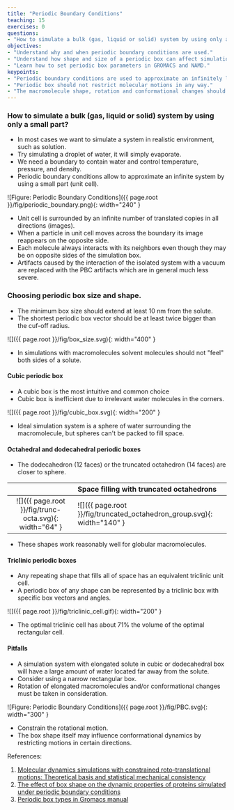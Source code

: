 ```yaml
---
title: "Periodic Boundary Conditions"
teaching: 15
exercises: 0
questions:
- "How to simulate a bulk (gas, liquid or solid) system by using only a small part?"
objectives:
- "Understand why and when periodic boundary conditions are used."
- "Understand how shape and size of a periodic box can affect simulation."
- "Learn how to set periodic box parameters in GROMACS and NAMD."
keypoints:
- "Periodic boundary conditions are used to approximate an infinitely large system."
- "Periodic box should not restrict molecular motions in any way."
- "The macromolecule shape, rotation and conformational changes should be taken into account in choosing the periodic box parameters."
---
```

### How to simulate a bulk (gas, liquid or solid) system by using only a small part?
- In most cases we want to simulate a system in realistic environment, such as solution.
- Try simulating a droplet of water, it will simply evaporate.
- We need a boundary to contain water and control temperature, pressure, and density. 
- Periodic boundary conditions allow to approximate an infinite system by using a small part (unit cell). 

![Figure: Periodic Boundary Conditions]({{ page.root }}/fig/periodic_boundary.png){: width="240" }

- Unit cell is surrounded by an infinite number of translated copies in all directions (images). 
- When a particle in unit cell moves across the boundary its image reappears on the opposite side. 
- Each molecule always interacts with its neighbors even though they may be on opposite sides of the simulation box. 
- Artifacts caused by the interaction of the isolated system with a vacuum are replaced with the PBC artifacts which are in general much less severe.


### Choosing periodic box size and shape.

- The minimum box size should extend at least 10 nm from the solute.
- The shortest periodic box vector should be at least twice bigger than the cuf-off radius.  

![]({{ page.root }}/fig/box_size.svg){: width="400" }

- In simulations with macromolecules solvent molecules should not "feel" both sides of a solute.

#### Cubic periodic box
- A cubic box is the most intuitive and common choice
- Cubic box is inefficient due to irrelevant water molecules in the corners. 


![]({{ page.root }}/fig/cubic_box.svg){: width="200" }


- Ideal simulation system is a sphere of water surrounding the macromolecule, but spheres can't be packed to fill space.

#### Octahedral and dodecahedral periodic boxes
- The dodecahedron (12 faces) or the truncated octahedron (14 faces) are closer to sphere.

|  | Space filling with truncated octahedrons |
|:---:|:---|
| ![]({{ page.root }}/fig/trunc-octa.svg){: width="64" } | ![]({{ page.root }}/fig/truncated_octahedron_group.svg){: width="140" } |

- These shapes work reasonably well for globular macromolecules.

#### Triclinic periodic boxes
- Any repeating shape that fills all of space has an equivalent triclinic unit cell.
- A periodic box of any shape can be represented by a triclinic box with specific box vectors and angles.

![]({{ page.root }}/fig/triclinic_cell.gif){: width="200" }

- The optimal triclinic cell has about 71% the volume of the optimal rectangular cell.

#### Pitfalls
 - A simulation system with elongated solute in cubic or dodecahedral box  will have a large amount of water located far away from the solute.
 - Consider using a narrow rectangular box. 
 - Rotation of elongated macromolecules and/or conformational changes must be taken in consideration.
 
![Figure: Periodic Boundary Conditions]({{ page.root }}/fig/PBC.svg){: width="300" }

- Constrain the rotational motion. 
- The box shape itself may influence conformational dynamics by restricting motions in certain directions.

References:  
1. [Molecular dynamics simulations with constrained roto-translational motions: Theoretical basis and statistical mechanical consistency](https://aip.scitation.org/doi/10.1063/1.480557) 
2. [The effect of box shape on the dynamic properties of proteins simulated under periodic boundary conditions](https://onlinelibrary.wiley.com/doi/full/10.1002/jcc.20341)
3. [Periodic box types in Gromacs manual](https://manual.gromacs.org/current/reference-manual/algorithms/periodic-boundary-conditions.html?highlight=periodic%20boundary%20conditions)

